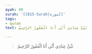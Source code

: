 ```yaml
---
ayah: 49
surah: '[[015-Surah|سورة]]'
tags:
- quran
text: نَبِّئْ عِبَادِي أَنِّي أَنَا الْغَفُورُ الرَّحِيمُ

---
```

> نَبِّئْ عِبَادِي أَنِّي أَنَا الْغَفُورُ الرَّحِيمُ
